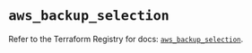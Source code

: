 # `aws_backup_selection`

Refer to the Terraform Registry for docs: [`aws_backup_selection`](https://registry.terraform.io/providers/hashicorp/aws/5.33.0/docs/resources/backup_selection).
